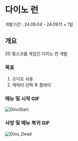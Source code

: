 # 다이노 런
개발기간 : 24.09.04 - 24.09.11 + 1일

## 개요 
2D 횡스크롤 게임인 다이노 런 개발 

### 목표
1. 오디오 사용
2. 캐릭터 선택 후 플레이

### 메뉴 및 시작 GIF
![DinoStart](https://github.com/user-attachments/assets/61b35172-ab5b-4465-b5c4-6b3b001e3416)

### 사망 및 메뉴 복귀 GIF 
![Dino_Dead](https://github.com/user-attachments/assets/08e077d5-f8c1-4b8b-9084-ad2ac5cbd78f)
